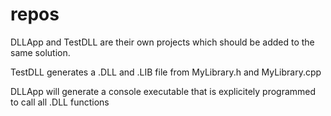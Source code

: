 # repos

DLLApp and TestDLL are their own projects which should be added to the same solution.

TestDLL generates a .DLL and .LIB file from MyLibrary.h and MyLibrary.cpp

DLLApp will generate a console executable that is explicitely programmed to call all .DLL functions

